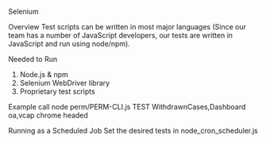Selenium

Overview
Test scripts can be written in most major languages (Since our team has a number of JavaScript developers, our tests are written in JavaScript and run using node/npm).

Needed to Run
1. Node.js & npm
2. Selenium WebDriver library
3. Proprietary test scripts

Example call
node perm/PERM-CLI.js TEST WithdrawnCases,Dashboard oa,vcap chrome headed

Running as a Scheduled Job
Set the desired tests in node_cron_scheduler.js